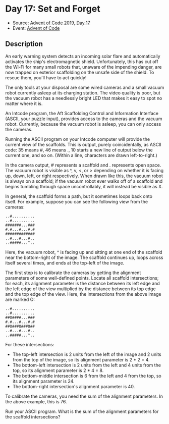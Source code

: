 # Day 17: Set and Forget

- Source: [Advent of Code 2019, Day 17](https://adventofcode.com/2019/day/17)
- Event: [Advent of Code](https://adventofcode.com/)

## Description

An early warning system detects an incoming solar flare and automatically activates the ship's electromagnetic shield. Unfortunately, this has cut off the Wi-Fi for many small robots that, unaware of the impending danger, are now trapped on exterior scaffolding on the unsafe side of the shield. To rescue them, you'll have to act quickly!

The only tools at your disposal are some wired cameras and a small vacuum robot currently asleep at its charging station. The video quality is poor, but the vacuum robot has a needlessly bright LED that makes it easy to spot no matter where it is.

An Intcode program, the Aft Scaffolding Control and Information Interface (ASCII, your puzzle input), provides access to the cameras and the vacuum robot. Currently, because the vacuum robot is asleep, you can only access the cameras.

Running the ASCII program on your Intcode computer will provide the current view of the scaffolds. This is output, purely coincidentally, as ASCII code: 35 means #, 46 means ., 10 starts a new line of output below the current one, and so on. (Within a line, characters are drawn left-to-right.)

In the camera output, # represents a scaffold and . represents open space. The vacuum robot is visible as ^, v, <, or > depending on whether it is facing up, down, left, or right respectively. When drawn like this, the vacuum robot is always on a scaffold; if the vacuum robot ever walks off of a scaffold and begins tumbling through space uncontrollably, it will instead be visible as X.

In general, the scaffold forms a path, but it sometimes loops back onto itself. For example, suppose you can see the following view from the cameras:

```
..#..........
..#..........
#######...###
#.#...#...#.#
#############
..#...#...#..
..#####...^..
```

Here, the vacuum robot, ^ is facing up and sitting at one end of the scaffold near the bottom-right of the image. The scaffold continues up, loops across itself several times, and ends at the top-left of the image.

The first step is to calibrate the cameras by getting the alignment parameters of some well-defined points. Locate all scaffold intersections; for each, its alignment parameter is the distance between its left edge and the left edge of the view multiplied by the distance between its top edge and the top edge of the view. Here, the intersections from the above image are marked O:

```
..#..........
..#..........
##O####...###
#.#...#...#.#
##O###O###O##
..#...#...#..
..#####...^..
```

For these intersections:

- The top-left intersection is 2 units from the left of the image and 2 units from the top of the image, so its alignment parameter is 2 * 2 = 4.
- The bottom-left intersection is 2 units from the left and 4 units from the top, so its alignment parameter is 2 * 4 = 8.
- The bottom-middle intersection is 6 from the left and 4 from the top, so its alignment parameter is 24.
- The bottom-right intersection's alignment parameter is 40.

To calibrate the cameras, you need the sum of the alignment parameters. In the above example, this is 76.

Run your ASCII program. What is the sum of the alignment parameters for the scaffold intersections?
